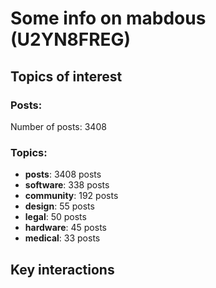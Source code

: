 # Some info on mabdous (U2YN8FREG)


## Topics of interest

### Posts: 

Number of posts: 3408

### Topics:

* __posts__: 3408 posts
* __software__: 338 posts
* __community__: 192 posts
* __design__: 55 posts
* __legal__: 50 posts
* __hardware__: 45 posts
* __medical__: 33 posts

## Key interactions 

